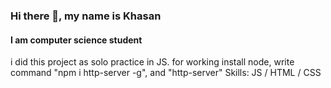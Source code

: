 ### Hi there 👋, my name is Khasan
#### I am computer science student
i did this project as solo practice in JS.
for working install node, write command "npm i http-server -g", and "http-server"
Skills:  JS / HTML / CSS
